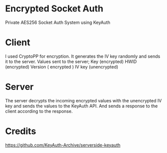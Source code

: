 # Encrypted Socket Auth
Private AES256 Socket Auth System using KeyAuth

# Client
I used CryptoPP for encryption. It generates the IV key randomly and sends it to the server. 
Values sent to the server;
Key (encrypted)
HWID (encrypted)
Version ( encrypted )
IV key (unencrypted)

# Server
The server decrypts the incoming encrypted values with the unencrypted IV key and sends the values to the KeyAuth API. And sends a response to the client according to the response.

# Credits
https://github.com/KeyAuth-Archive/serverside-keyauth
